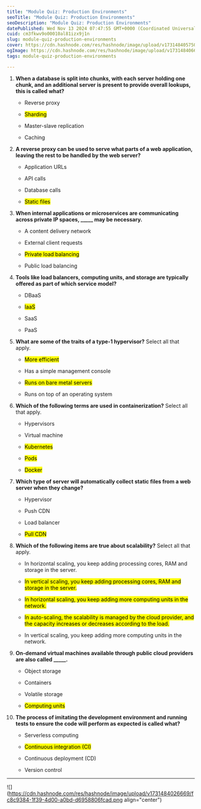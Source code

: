 ```yaml
---
title: "Module Quiz: Production Environments"
seoTitle: "Module Quiz: Production Environments"
seoDescription: "Module Quiz: Production Environments"
datePublished: Wed Nov 13 2024 07:47:55 GMT+0000 (Coordinated Universal Time)
cuid: cm3fkwv9o00010al81izx9j1n
slug: module-quiz-production-environments
cover: https://cdn.hashnode.com/res/hashnode/image/upload/v1731484057503/c5ee7a60-053d-4db1-9c83-d63afc0a481f.png
ogImage: https://cdn.hashnode.com/res/hashnode/image/upload/v1731484066903/7b6614b7-b921-454e-8048-1bc74cd1801e.png
tags: module-quiz-production-environments

---
```


1. **When a database is split into chunks, with each server holding one chunk, and an additional server is present to provide overall lookups, this is called what?**
    
    * Reverse proxy
        
    * <mark>Sharding</mark>
        
    * Master-slave replication
        
    * Caching
        
2. **A reverse proxy can be used to serve what parts of a web application, leaving the rest to be handled by the web server?**
    
    * Application URLs
        
    * API calls
        
    * Database calls
        
    * <mark>Static files</mark>
        
3. **When internal applications or microservices are communicating across private IP spaces, \_\_\_\_\_ may be necessary.**
    
    * A content delivery network
        
    * External client requests
        
    * <mark>Private load balancing</mark>
        
    * Public load balancing
        
4. **Tools like load balancers, computing units, and storage are typically offered as part of which service model?**
    
    * DBaaS
        
    * <mark>IaaS</mark>
        
    * SaaS
        
    * PaaS
        
5. **What are some of the traits of a type-1 hypervisor?** Select all that apply.
    
    * <mark>More efficient</mark>
        
    * Has a simple management console
        
    * <mark>Runs on bare metal servers</mark>
        
    * Runs on top of an operating system
        
6. **Which of the following terms are used in containerization?** Select all that apply.
    
    * Hypervisors
        
    * Virtual machine
        
    * <mark>Kubernetes</mark>
        
    * <mark>Pods</mark>
        
    * <mark>Docker</mark>
        
7. **Which type of server will automatically collect static files from a web server when they change?**
    
    * Hypervisor
        
    * Push CDN
        
    * Load balancer
        
    * <mark>Pull CDN</mark>
        
8. **Which of the following items are true about scalability?** Select all that apply.
    
    * In horizontal scaling, you keep adding processing cores, RAM and storage in the server.
        
    * <mark>In vertical scaling, you keep adding processing cores, RAM and storage in the server.</mark>
        
    * <mark>In horizontal scaling, you keep adding more computing units in the network.</mark>
        
    * <mark>In auto-scaling, the scalability is managed by the cloud provider, and the capacity increases or decreases according to the load.</mark>
        
    * In vertical scaling, you keep adding more computing units in the network.
        
9. **On-demand virtual machines available through public cloud providers are also called \_\_\_\_\_.**
    
    * Object storage
        
    * Containers
        
    * Volatile storage
        
    * <mark>Computing units</mark>
        
10. **The process of imitating the development environment and running tests to ensure the code will perform as expected is called what?**
    
    * Serverless computing
        
    * <mark>Continuous integration (CI)</mark>
        
    * Continuous deployment (CD)
        
    * Version control
        

---

![](https://cdn.hashnode.com/res/hashnode/image/upload/v1731484026669/fc8c9384-1f39-4d00-a0bd-d6958806fcad.png align="center")